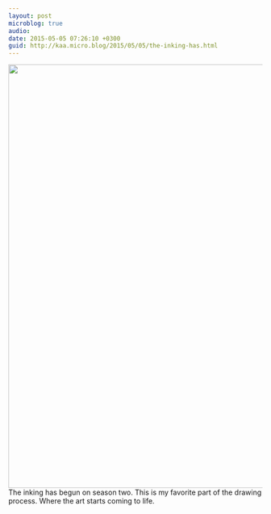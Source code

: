 ```yaml
---
layout: post
microblog: true
audio: 
date: 2015-05-05 07:26:10 +0300
guid: http://kaa.micro.blog/2015/05/05/the-inking-has.html
---
```

<img src="https://micro.kaa.bz/uploads/2018/435e163e00.jpg" alt="" width="840" height="840" class="alignnone size-full wp-image-259" /> The inking has begun on season two. This is my favorite part of the drawing process. Where the art starts coming to life.
